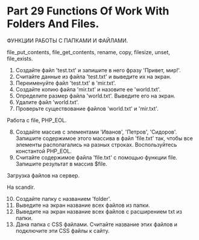 ﻿# Part 29 Functions Of Work With Folders And Files.

ФУНКЦИИ РАБОТЫ С ПАПКАМИ И ФАЙЛАМИ.

file_put_contents, file_get_contents, rename, copy, filesize, unset, file_exists.

1. Создайте файл 'test.txt' и запишите в него фразу 'Привет, мир!'.
2. Считайте данные из файла 'test.txt' и выведите их на экран.
3. Переименуйте файл 'test.txt' в 'mir.txt'.
4. Создайте копию файла 'mir.txt' и назовите ее 'world.txt'.
5. Определите размер файла 'world.txt'. Выведите его на экран.
6. Удалите файл 'world.txt'.
7. Проверьте существование файлов 'world.txt' и 'mir.txt'.

Работа с file, PHP_EOL.

8. Создайте массив с элементами 'Иванов', 'Петров', 'Сидоров'. Запишите содержимое этого массива в файл 'file.txt' так, чтобы все элементы располагались на разных
строках. Воспользуйтесь константой PHP_EOL.
9. Считайте содержимое файла 'file.txt' с помощью функции file. Запишите результат в массив $file.

Загрузка файлов на сервер.

На scandir.

10. Создайте папку с названием 'folder'.
11. Выведите на экран название всех файлов из папки.
12. Выведите на экран название всех файлов с расширением txt из папки.
13. Дана папка с CSS файлами. Считайте название этих файлов и подключите эти CSS файлы к сайту.


